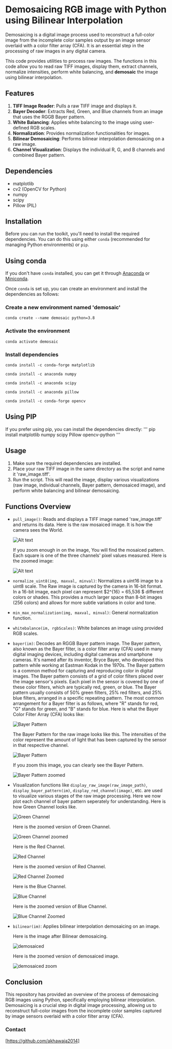 


# Demosaicing RGB image with Python using Bilinear Interpolation

Demosaicing is a digital image process used to reconstruct a full-color image from the incomplete color samples output by an image sensor overlaid with a color filter array (CFA). It is an essential step in the processing of raw images in any digital camera.

This code provides utilities to process raw images. The functions in this code allow you to read raw TIFF images, display them, extract channels, normalize intensities, perform white balancing, and **demosaic** the image using bilinear interpolation.

## Features

1. **TIFF Image Reader**: Pulls a raw TIFF image and displays it.
2. **Bayer Decoder**: Extracts Red, Green, and Blue channels from an image that uses the RGGB Bayer pattern.
3. **White Balancing**: Applies white balancing to the image using user-defined RGB scales.
4. **Normalization**: Provides normalization functionalities for images.
5. **Bilinear Demosaicing**: Performs bilinear interpolation demosaicing on a raw image.
6. **Channel Visualization**: Displays the individual R, G, and B channels and combined Bayer pattern.

## Dependencies

- matplotlib
- cv2 (OpenCV for Python)
- numpy
- scipy
- Pillow (PIL)

## Installation

Before you can run the toolkit, you'll need to install the required dependencies. You can do this using either `conda` (recommended for managing Python environments) or `pip`.

## Using conda

If you don't have `conda` installed, you can get it through [Anaconda](https://www.anaconda.com/products/distribution) or [Miniconda](https://docs.conda.io/en/latest/miniconda.html).

Once `conda` is set up, you can create an environment and install the dependencies as follows:


### Create a new environment named 'demosaic'
```
conda create --name demosaic python=3.8
```
### Activate the environment
```
conda activate demosaic
```
### Install dependencies
```
conda install -c conda-forge matplotlib
```
```
conda install -c anaconda numpy
```
```
conda install -c anaconda scipy
```
```
conda install -c anaconda pillow
```
```
conda install -c conda-forge opencv
```

## Using PIP
If you prefer using pip, you can install the dependencies directly:
'''
pip install matplotlib numpy scipy Pillow opencv-python
'''

## Usage

1. Make sure the required dependencies are installed.
2. Place your raw TIFF image in the same directory as the script and name it 'raw_image.tiff'.
3. Run the script. This will read the image, display various visualizations (raw image, individual channels, Bayer pattern, demosaiced image), and perform white balancing and bilinear demosaicing.

## Functions Overview

- `pull_image()`: Reads and displays a TIFF image named 'raw_image.tiff' and returns its data.
  Here is the raw mosaiced image. It is how the camera sees the World. 
  
  ![Alt text](https://github.com/akhawaja2014/Hands-on-Demosaicing-experiment-with-Python/blob/master/figures/RawImage.png)
  
  If you zoom enough in on the image, You will find the mosaiced pattern. Each square is one of the three channels' pixel values measured.
  Here is the zoomed image:

  ![Alt text](https://github.com/akhawaja2014/Hands-on-Demosaicing-experiment-with-Python/blob/master/figures/raw_image_zoomed.png)

  
- `normalize_uint8(img, maxval, minval)`: Normalizes a uint16 image to a uint8 scale.
  The Raw image is captured by the camera in 16-bit format.  In a 16-bit image, each pixel can represent $2^{16}  = 65,536 $ different colors or shades. This provides a much larger space than 8-bit images (256 colors) and allows for more subtle variations in color and   tone.
- `min_max_normalization(img, maxval, minval)`: General normalization function.
- `whitebalance(im, rgbScales)`: White balances an image using provided RGB scales.
- `bayer(im)`: Decodes an RGGB Bayer pattern image.
   The Bayer pattern, also known as the Bayer filter, is a color filter array (CFA) used in many digital imaging devices, including digital cameras and smartphone cameras. It's named after its inventor, Bryce Bayer, who developed this pattern while working at Eastman     Kodak in the 1970s. The Bayer pattern is a common method for capturing and reproducing color in digital images. The Bayer pattern consists of a grid of color filters placed over the image sensor's pixels. Each pixel in the sensor is covered by one of these color       filters, which are typically red, green, or blue. The Bayer pattern usually consists of 50% green filters, 25% red filters, and 25% blue filters, arranged in a specific repeating pattern. The most common arrangement for a Bayer filter is as follows, where "R"          stands for red, "G" stands for green, and "B" stands for blue. Here is what the Bayer Color Filter Array (CFA) looks like:

    ![Bayer Pattern](https://github.com/akhawaja2014/Hands-on-Demosaicing-experiment-with-Python/blob/master/figures/bayercfa.PNG)

    The Bayer Pattern for the raw image looks like this. The intensities of the color represent the amount of light that has been captured by the sensor in that respective channel.
  
    ![Bayer Pattern](https://github.com/akhawaja2014/Hands-on-Demosaicing-experiment-with-Python/blob/master/figures/Bayer_pattern.png)

    If you zoom this image, you can clearly see the Bayer Pattern.

    ![Bayer Pattern zoomed](https://github.com/akhawaja2014/Hands-on-Demosaicing-experiment-with-Python/blob/master/figures/Bayer_pattern_zoomed.png)

- Visualization functions like `display_raw_image(raw_image_path)`, `display_bayer_pattern(im)`, `display_red_channel(image)`, etc. are used to visualize various stages of the raw image processing.
    Here we now plot each channel of bayer pattern seperately for understanding. Here is how Green Channel looks like. 

    ![Green Channel](https://github.com/akhawaja2014/Hands-on-Demosaicing-experiment-with-Python/blob/master/figures/green_channel.png)

    Here is the zoomed version of Green Channel.

    ![Green Channel zoomed](https://github.com/akhawaja2014/Hands-on-Demosaicing-experiment-with-Python/blob/master/figures/green_channelzoomed.png)

    Here is the Red Channel.

    ![Red Channel](https://github.com/akhawaja2014/Hands-on-Demosaicing-experiment-with-Python/blob/master/figures/red_channel.png)

    Here is the zoomed version of Red Channel.

    ![Red Channel Zoomed](https://github.com/akhawaja2014/Hands-on-Demosaicing-experiment-with-Python/blob/master/figures/red_channel_zoomed.png)

    Here is the Blue Channel.

    ![Blue Channel](https://github.com/akhawaja2014/Hands-on-Demosaicing-experiment-with-Python/blob/master/figures/blue_channel.png)

    Here is the zoomed version of Blue Channel.

    ![Blue Channel Zoomed](https://github.com/akhawaja2014/Hands-on-Demosaicing-experiment-with-Python/blob/master/figures/blue_channel_zoomed.png)


   
- `bilinear(im)`: Applies bilinear interpolation demosaicing on an image.

    Here is the image after Bilinear demosaicing.

   ![demosaiced](https://github.com/akhawaja2014/Hands-on-Demosaicing-experiment-with-Python/blob/master/figures/demosaiked_image.png)

   Here is the zoomed version of demosaiced image.

  ![demosaiced zoom](https://github.com/akhawaja2014/Hands-on-Demosaicing-experiment-with-Python/blob/master/figures/demosaiked_zoom.png)
  


## Conclusion

This repository has provided an overview of the process of demosaicing RGB images using Python, specifically employing bilinear interpolation. Demosaicing is a crucial step in digital image processing, allowing us to reconstruct full-color images from the incomplete color samples captured by image sensors overlaid with a color filter array (CFA).

### Contact

[https://github.com/akhawaja2014]


